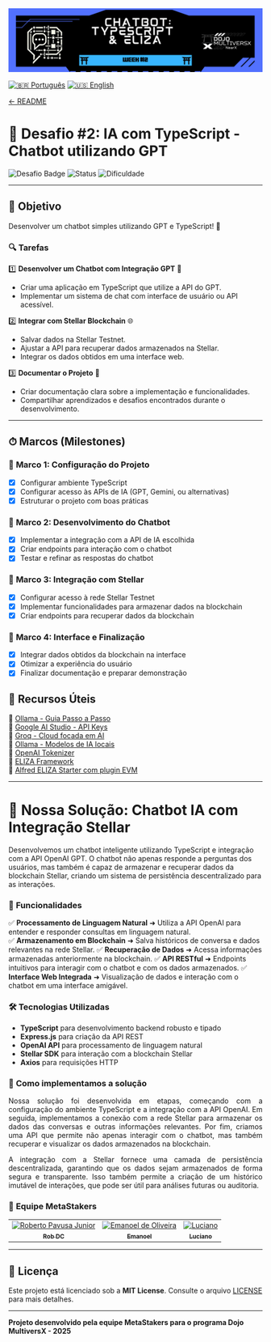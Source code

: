 <div align="left">
  <a href="../../README.md">
    <img src="../images/metastackers-dojo-multiversx-week2.png" alt="Challenge 2 Banner">
  </a>
</div>


[![🇧🇷 Português](https://img.shields.io/badge/Lang-PT--BR-green)](challenge2.md)
[![🇺🇸 English](https://img.shields.io/badge/Lang-EN-blue)](challenge2-en.md)

[← README](../../README.md)

# 🎯 **Desafio #2: IA com TypeScript - Chatbot utilizando GPT**  

![Desafio Badge](https://img.shields.io/badge/Desafio-2-blue?style=for-the-badge&logo=typescript)
![Status](https://img.shields.io/badge/Status-Concluído-brightgreen?style=for-the-badge)
![Dificuldade](https://img.shields.io/badge/Dificuldade-Média-yellow?style=for-the-badge)

---

## 📢 **Objetivo**  
Desenvolver um chatbot simples utilizando GPT e TypeScript! 🚀  

### 🔍 **Tarefas**  

1️⃣ **Desenvolver um Chatbot com Integração GPT** 🤖  
   - Criar uma aplicação em TypeScript que utilize a API do GPT.
   - Implementar um sistema de chat com interface de usuário ou API acessível.

2️⃣ **Integrar com Stellar Blockchain** 🌐  
   - Salvar dados na Stellar Testnet.
   - Ajustar a API para recuperar dados armazenados na Stellar.
   - Integrar os dados obtidos em uma interface web.

3️⃣ **Documentar o Projeto** 📝  
   - Criar documentação clara sobre a implementação e funcionalidades.
   - Compartilhar aprendizados e desafios encontrados durante o desenvolvimento.

---

## ⏱ **Marcos (Milestones)**  

### 📅 **Marco 1: Configuração do Projeto**  
- [x] Configurar ambiente TypeScript
- [x] Configurar acesso às APIs de IA (GPT, Gemini, ou alternativas)
- [x] Estruturar o projeto com boas práticas

### 📅 **Marco 2: Desenvolvimento do Chatbot**  
- [x] Implementar a integração com a API de IA escolhida
- [x] Criar endpoints para interação com o chatbot
- [x] Testar e refinar as respostas do chatbot

### 📅 **Marco 3: Integração com Stellar**  
- [x] Configurar acesso à rede Stellar Testnet
- [x] Implementar funcionalidades para armazenar dados na blockchain
- [x] Criar endpoints para recuperar dados da blockchain

### 📅 **Marco 4: Interface e Finalização**  
- [x] Integrar dados obtidos da blockchain na interface
- [x] Otimizar a experiência do usuário
- [x] Finalizar documentação e preparar demonstração

## 📎 **Recursos Úteis**  

🔗 [Ollama - Guia Passo a Passo](https://github.com/SkkJodhpur/Gen-ai/blob/main/Models/Ollama_3_A_Step_by_Step_Guide/Ollama_3_A_Step_by_Step_Guide.ipynb)  
🔗 [Google AI Studio - API Keys](https://aistudio.google.com/apikey)  
🔗 [Groq - Cloud focada em AI](https://groq.com/)  
🔗 [Ollama - Modelos de IA locais](https://ollama.com/)  
🔗 [OpenAI Tokenizer](https://platform.openai.com/tokenizer)  
🔗 [ELIZA Framework](https://github.com/elizaOS/eliza/tree/main)  
🔗 [Alfred ELIZA Starter com plugin EVM](https://github.com/kamikazebr/alfred-eliza-starter)  


---

# 🚀 **Nossa Solução**: Chatbot IA com Integração Stellar

Desenvolvemos um chatbot inteligente utilizando TypeScript e integração com a API OpenAI GPT. O chatbot não apenas responde a perguntas dos usuários, mas também é capaz de armazenar e recuperar dados da blockchain Stellar, criando um sistema de persistência descentralizado para as interações.

### 🌟 **Funcionalidades**  

✅ **Processamento de Linguagem Natural** ➜ Utiliza a API OpenAI para entender e responder consultas em linguagem natural.  
✅ **Armazenamento em Blockchain** ➜ Salva históricos de conversa e dados relevantes na rede Stellar.
✅ **Recuperação de Dados** ➜ Acessa informações armazenadas anteriormente na blockchain.
✅ **API RESTful** ➜ Endpoints intuitivos para interagir com o chatbot e com os dados armazenados.
✅ **Interface Web Integrada** ➜ Visualização de dados e interação com o chatbot em uma interface amigável.

### 🛠 **Tecnologias Utilizadas**  

- **TypeScript** para desenvolvimento backend robusto e tipado
- **Express.js** para criação da API REST
- **OpenAI API** para processamento de linguagem natural
- **Stellar SDK** para interação com a blockchain Stellar
- **Axios** para requisições HTTP

### 📖 **Como implementamos a solução**  

<p align="justify">
Nossa solução foi desenvolvida em etapas, começando com a configuração do ambiente TypeScript e a integração com a API OpenAI. Em seguida, implementamos a conexão com a rede Stellar para armazenar os dados das conversas e outras informações relevantes. Por fim, criamos uma API que permite não apenas interagir com o chatbot, mas também recuperar e visualizar os dados armazenados na blockchain.
</p>

<p align="justify">
A integração com a Stellar fornece uma camada de persistência descentralizada, garantindo que os dados sejam armazenados de forma segura e transparente. Isso também permite a criação de um histórico imutável de interações, que pode ser útil para análises futuras ou auditoria.
</p>

### 👥 **Equipe MetaStakers**  


<div align="center">
  <table>
    <tr>
      <td align="center">
        <a href="https://github.com/robdicoco">
          <img src="https://avatars.githubusercontent.com/u/24412372?v=4" width="100px" alt="Roberto Pavusa Junior"/><br>
          <sub><b>Rob DC</b></sub>
        </a>
      </td>
      <td align="center">
        <a href="https://github.com/alfatektecnologia">
          <img src="https://avatars.githubusercontent.com/u/58711434?v=4" width="100px" alt="Emanoel de Oliveira"/><br>
          <sub><b>Emanoel</b></sub>
        </a>
      </td>
      <td align="center">
        <a href="https://github.com/lucenfort">
          <img src="https://avatars.githubusercontent.com/u/55037889?v=4" width="100px" alt="Luciano"/><br>
          <sub><b>Luciano</b></sub>
        </a>
      </td>
    </tr>
  </table>
</div>


---

## 📜 **Licença**  

Este projeto está licenciado sob a **MIT License**. Consulte o arquivo [LICENSE](LICENSE) para mais detalhes.  

---

**Projeto desenvolvido pela equipe MetaStakers para o programa Dojo MultiversX - 2025**
